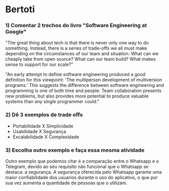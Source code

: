 # Bertoti

### 1) Comentar 2 trechos do livro "Software Engineering at Google"
"The great thing about tech is that there is never only one way to do something. Instead, there is a series of trade-offs we all must make depending on the circumstances of our team and situation. What can we cheaply take from open source? What can our team build? What makes sense to support for our scale?"

"An early attempt to define software engineering produced a good definition for this viewpoint: 'The multiperson development of multiversion programs.' This suggests the difference between software engineering and programming is one of both time and people. Team collaboration presents new problems, but also provides more potential to produce valuable systems than any single programmer could."

### 2) Dê 3 exemplos de trade offs
- Portabilidade X Simplicidade
- Usabilidade X Segurança
- Excalabilidade X Complexidade

### 3) Escolha outro exemplo e faça essa mesma atividade
Outro exemplo que podemos citar é a comparação entre o Whatsapp e o Telegram, devido ao seu requisito não funcional que o Whatsapp se destaca: a segurança. A segurança oferecida pelo Whatsapp garante uma maior confiabilidade dos usuarios durante o uso do aplicativo, o que por sua vez aumenta a quantidade de pessoas que o utilizam.
